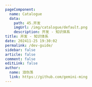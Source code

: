 ```yaml
---
pageComponent: 
  name: Catalogue
  data: 
    path: 45.开发
    imgUrl: /img/catalogue/default.png
    description: 开发 - 知识体系
title: 开发 - 知识体系
date: 202411-25 19:30:02
permalink: /dev-guide/
sidebar: false
article: false
comment: false
editLink: false
author: 
  name: 泪伤荡
  link: https://github.com/gemini-ming
---
```

